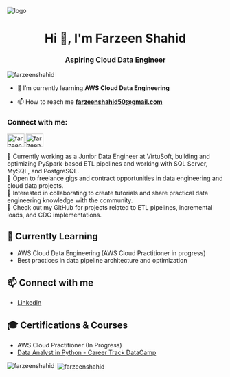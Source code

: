 ![logo](https://github.com/farzeenshahid/farzeenshahid/blob/main/Github%20Banner.png)
<h1 align="center">Hi 👋, I'm Farzeen Shahid</h1>
<h3 align="center">Aspiring Cloud Data Engineer </h3>



<p align="left"> <img src="https://komarev.com/ghpvc/?username=farzeenshahid&label=Profile%20views&color=0e75b6&style=flat" alt="farzeenshahid" /> </p>

- 🌱 I’m currently learning **AWS Cloud Data Engineering**

- 📫 How to reach me **farzeenshahid50@gmail.com**

<h3 align="left">Connect with me:</h3>
<p align="left">
<a href="https://www.linkedin.com/in/farzeen-shahid-2233a2230" target="_blank">
    <img align="center" src="https://raw.githubusercontent.com/rahuldkjain/github-profile-readme-generator/master/src/images/icons/Social/linked-in-alt.svg" alt="farzeen shahid" height="30" width="40" />
</a>

<a href="https://www.hackerrank.com/profile/farzeenshahid50" target="_blank">
    <img align="center" src="https://raw.githubusercontent.com/rahuldkjain/github-profile-readme-generator/master/src/images/icons/Social/hackerrank.svg" alt="farzeen shahid" height="30" width="40" />
</a>

</p>

🔭 Currently working as a Junior Data Engineer at VirtuSoft, building and optimizing PySpark-based ETL pipelines and working with SQL Server, MySQL, and PostgreSQL.  
👯 Open to freelance gigs and contract opportunities in data engineering and cloud data projects.  
💬 Interested in collaborating to create tutorials and share practical data engineering knowledge with the community.  
🤘 Check out my GitHub for projects related to ETL pipelines, incremental loads, and CDC implementations.  

## 🚀 Currently Learning
- AWS Cloud Data Engineering (AWS Cloud Practitioner in progress)    
- Best practices in data pipeline architecture and optimization  

## 📫 Connect with me
- [LinkedIn](https://www.linkedin.com/in/farzeen-shahid-2233a2230/)

## 🎓 Certifications & Courses
- AWS Cloud Practitioner (In Progress)  
- [Data Analyst in Python - Career Track DataCamp](https://www.datacamp.com/statement-of-accomplishment/track/55d9a7425c3c28939654d70c82a799295729cc12?raw=1)

<p><img align="left" src="https://github-readme-stats.vercel.app/api/top-langs?username=farzeenshahid&show_icons=true&locale=en&layout=compact" alt="farzeenshahid" /></p>

<p>&nbsp;<img align="center" src="https://github-readme-stats.vercel.app/api?username=farzeenshahid&show_icons=true&locale=en" alt="farzeenshahid" /></p>


